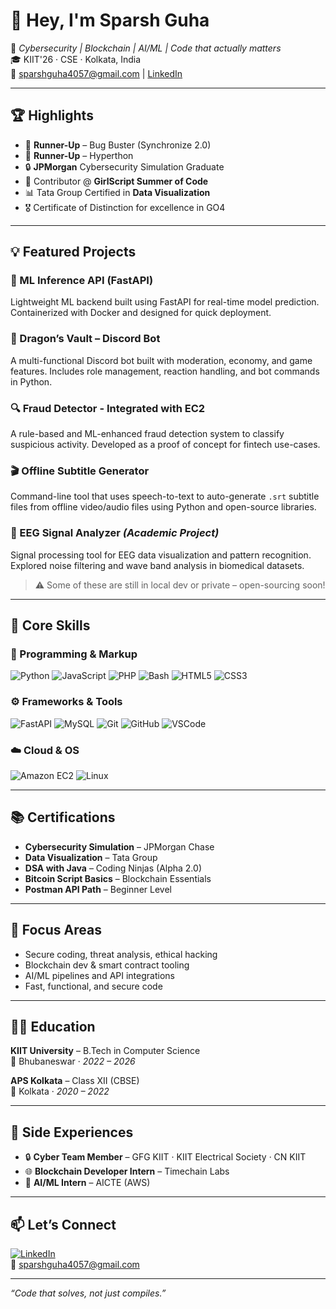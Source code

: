 # 👋 Hey, I'm Sparsh Guha

🚀 *Cybersecurity | Blockchain | AI/ML | Code that actually matters*  
🎓 KIIT'26 · CSE · Kolkata, India  
📧 sparshguha4057@gmail.com | [LinkedIn](https://www.linkedin.com/in/sparshguha75)

---

## 🏆 Highlights

- 🥈 **Runner-Up** – Bug Buster (Synchronize 2.0)
- 🥈 **Runner-Up** – Hyperthon
- 🔒 **JPMorgan** Cybersecurity Simulation Graduate
- 🤝 Contributor @ **GirlScript Summer of Code**
- 📊 Tata Group Certified in **Data Visualization**
- 🎖 Certificate of Distinction for excellence in GO4

---

## 💡 Featured Projects

### 🧠 ML Inference API (FastAPI)
Lightweight ML backend built using FastAPI for real-time model prediction. Containerized with Docker and designed for quick deployment.

### 🐉 Dragon’s Vault – Discord Bot
A multi-functional Discord bot built with moderation, economy, and game features. Includes role management, reaction handling, and bot commands in Python.

### 🔍 Fraud Detector - Integrated with EC2
A rule-based and ML-enhanced fraud detection system to classify suspicious activity. Developed as a proof of concept for fintech use-cases.

### 🎬 Offline Subtitle Generator
Command-line tool that uses speech-to-text to auto-generate `.srt` subtitle files from offline video/audio files using Python and open-source libraries.

### 🧠 EEG Signal Analyzer *(Academic Project)*
Signal processing tool for EEG data visualization and pattern recognition. Explored noise filtering and wave band analysis in biomedical datasets.

> ⚠️ Some of these are still in local dev or private – open-sourcing soon!


---

## 🧠 Core Skills

### 💬 Programming & Markup
![Python](https://img.shields.io/badge/Python-3776AB?style=for-the-badge&logo=python&logoColor=white)
![JavaScript](https://img.shields.io/badge/JavaScript-F7DF1E?style=for-the-badge&logo=javascript&logoColor=black)
![PHP](https://img.shields.io/badge/PHP-777BB4?style=for-the-badge&logo=php&logoColor=white)
![Bash](https://img.shields.io/badge/Bash-4EAA25?style=for-the-badge&logo=gnubash&logoColor=white)
![HTML5](https://img.shields.io/badge/HTML5-E34F26?style=for-the-badge&logo=html5&logoColor=white)
![CSS3](https://img.shields.io/badge/CSS3-1572B6?style=for-the-badge&logo=css3&logoColor=white)

### ⚙️ Frameworks & Tools
![FastAPI](https://img.shields.io/badge/FastAPI-009688?style=for-the-badge&logo=fastapi&logoColor=white)
![MySQL](https://img.shields.io/badge/MySQL-4479A1?style=for-the-badge&logo=mysql&logoColor=white)
![Git](https://img.shields.io/badge/Git-F05032?style=for-the-badge&logo=git&logoColor=white)
![GitHub](https://img.shields.io/badge/GitHub-181717?style=for-the-badge&logo=github&logoColor=white)
![VSCode](https://img.shields.io/badge/VSCode-007ACC?style=for-the-badge&logo=visualstudiocode&logoColor=white)

### ☁️ Cloud & OS
![Amazon EC2](https://img.shields.io/badge/Amazon%20EC2-FF9900?style=for-the-badge&logo=amazonaws&logoColor=white)
![Linux](https://img.shields.io/badge/Linux-FCC624?style=for-the-badge&logo=linux&logoColor=black)

---

## 📚 Certifications

- **Cybersecurity Simulation** – JPMorgan Chase  
- **Data Visualization** – Tata Group  
- **DSA with Java** – Coding Ninjas (Alpha 2.0)  
- **Bitcoin Script Basics** – Blockchain Essentials  
- **Postman API Path** – Beginner Level

---

## 🎯 Focus Areas

- Secure coding, threat analysis, ethical hacking
- Blockchain dev & smart contract tooling
- AI/ML pipelines and API integrations
- Fast, functional, and secure code

---

## 🧑‍🎓 Education

**KIIT University** – B.Tech in Computer Science  
📍 Bhubaneswar · *2022 – 2026*

**APS Kolkata** – Class XII (CBSE)  
📍 Kolkata · *2020 – 2022*

---

## 💼 Side Experiences

- 🔒 **Cyber Team Member** – GFG KIIT · KIIT Electrical Society · CN KIIT
- 🌐 **Blockchain Developer Intern** – Timechain Labs  
- 🧪 **AI/ML Intern** – AICTE (AWS)  

---

## 📫 Let’s Connect

[![LinkedIn](https://img.shields.io/badge/-LinkedIn-0077B5?style=flat&logo=linkedin&logoColor=white)](https://www.linkedin.com/in/sparshguha75)  
📩 sparshguha4057@gmail.com

---

*“Code that solves, not just compiles.”*
